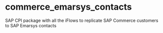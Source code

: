 # commerce_emarsys_contacts
SAP CPI package with all the iFlows to replicate SAP Commerce customers to SAP Emarsys contacts
